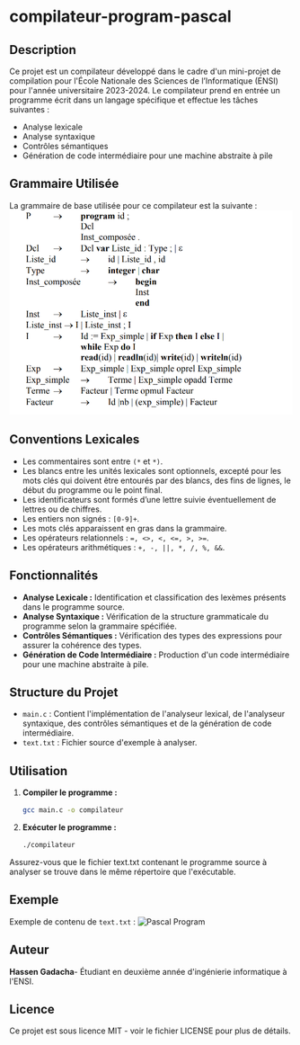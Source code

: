 # compilateur-program-pascal

## Description

Ce projet est un compilateur développé dans le cadre d'un mini-projet de compilation pour l'École Nationale des Sciences de l’Informatique (ENSI) pour l'année universitaire 2023-2024. Le compilateur prend en entrée un programme écrit dans un langage spécifique et effectue les tâches suivantes :
- Analyse lexicale
- Analyse syntaxique
- Contrôles sémantiques
- Génération de code intermédiaire pour une machine abstraite à pile

## Grammaire Utilisée

La grammaire de base utilisée pour ce compilateur est la suivante :
![Grammaire](images/grammaire.png)


## Conventions Lexicales

- Les commentaires sont entre `(*` et `*)`.
- Les blancs entre les unités lexicales sont optionnels, excepté pour les mots clés qui doivent être entourés par des blancs, des fins de lignes, le début du programme ou le point final.
- Les identificateurs sont formés d’une lettre suivie éventuellement de lettres ou de chiffres.
- Les entiers non signés : `[0-9]+`.
- Les mots clés apparaissent en gras dans la grammaire.
- Les opérateurs relationnels : `=, <>, <, <=, >, >=`.
- Les opérateurs arithmétiques : `+, -, ||, *, /, %, &&`.

## Fonctionnalités

- **Analyse Lexicale :** Identification et classification des lexèmes présents dans le programme source.
- **Analyse Syntaxique :** Vérification de la structure grammaticale du programme selon la grammaire spécifiée.
- **Contrôles Sémantiques :** Vérification des types des expressions pour assurer la cohérence des types.
- **Génération de Code Intermédiaire :** Production d'un code intermédiaire pour une machine abstraite à pile.

## Structure du Projet

- `main.c` : Contient l'implémentation de l'analyseur lexical, de l'analyseur syntaxique, des contrôles sémantiques et de la génération de code intermédiaire.
- `text.txt` : Fichier source d'exemple à analyser.

## Utilisation

1. **Compiler le programme :**

   ```bash
   gcc main.c -o compilateur

2. **Exécuter le programme :**
   ```bash
   ./compilateur
Assurez-vous que le fichier text.txt contenant le programme source à analyser se trouve dans le même répertoire que l'exécutable.

## Exemple
Exemple de contenu de `text.txt` :
![Pascal Program](images/pascal-program.png)

## Auteur
**Hassen Gadacha**- Étudiant en deuxième année d'ingénierie informatique à l'ENSI.


## Licence
Ce projet est sous licence MIT - voir le fichier LICENSE pour plus de détails.
